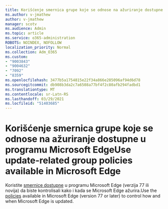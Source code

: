 ```yaml
---
title: Korišćenje smernica grupe koje se odnose na ažuriranje dostupne u programu Microsoft Edge
ms.author: v-jmathew
author: v-jmathew
manager: scotv
ms.audience: Admin
ms.topic: article
ms.service: o365-administration
ROBOTS: NOINDEX, NOFOLLOW
localization_priority: Normal
ms.collection: Adm_O365
ms.custom:
- "9003843"
- "9004632"
- "7092"
- "8359"
ms.openlocfilehash: 3477b5a1754815e22f34a866e285096af94d6d78
ms.sourcegitcommit: db908b3da2c7a6508a77bf4f2c80afb294fadbd1
ms.translationtype: MT
ms.contentlocale: sr-Latn-RS
ms.lasthandoff: 03/29/2021
ms.locfileid: "51403685"
---
```

# <a name="use-update-related-group-policies-available-in-microsoft-edge"></a><span data-ttu-id="4d489-102">Korišćenje smernica grupe koje se odnose na ažuriranje dostupne u programu Microsoft Edge</span><span class="sxs-lookup"><span data-stu-id="4d489-102">Use update-related group policies available in Microsoft Edge</span></span>

<span data-ttu-id="4d489-103">Koristite [smernice dostupne](https://go.microsoft.com/fwlink/?linkid=2134862) u programu Microsoft Edge (verzija 77 ili novija) da biste kontrolisali kako i kada se Microsoft Edge ažurira.</span><span class="sxs-lookup"><span data-stu-id="4d489-103">Use the [policies](https://go.microsoft.com/fwlink/?linkid=2134862) available in Microsoft Edge (version 77 or later) to control how and when Microsoft Edge is updated.</span></span>
